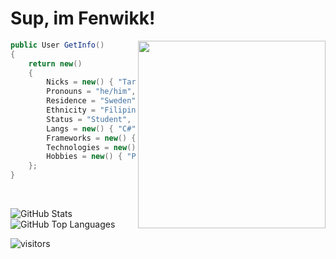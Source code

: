 # Sup, im Fenwikk!
 
 <img align="right" src="https://d.lu.je/avatar/393368613652004877?size=2048" width=300>
 
```csharp
public User GetInfo()
{
    return new()
    {
        Nicks = new() { "Tarsier", "Fenwikk", "ThatAsianGuy" },
        Pronouns = "he/him",
        Residence = "Sweden",
        Ethnicity = "Filipino",
        Status = "Student",
        Langs = new() { "C#", "Go(lang)", "Python", "JavaScript" },
        Frameworks = new() { "(Asp).Net", "Node.js", "DSharpPlus", "discord.py", "more..." },
        Technologies = new() { "Git", "GitHub", "WordPress", "Postman", "Mac", "Linux", "Windows", "VS Code" },
        Hobbies = new() { "Programming", "Reading", "Gaming", "Basketball", "Anime" }
    };
}
```

<br>

![GitHub Stats](https://github-readme-stats.vercel.app/api?username=fenwikk&show_icons=true&theme=tokyonight&hide_border=true)
![GitHub Top Languages](https://github-readme-stats.vercel.app/api/top-langs/?username=fenwikk&layout=compact&theme=tokyonight&hide_border=true)

![visitors](https://visitor-badge.glitch.me/badge?page_id=fenwikk.fenwikk)


<!---
oh, you found my notes... you are nosy arent ya!

well ther isnt much to see here... not much of a commenter ya know..

--->
